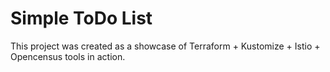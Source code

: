 # Simple ToDo List

This project was created as a showcase of Terraform + Kustomize + Istio + Opencensus tools
in action.
